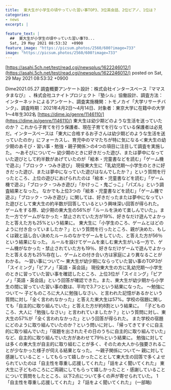 ```yaml
---
title:  東大生が小学生の頃やっていた習い事TOP3、3位英会話、2位ピアノ、1位は？  
categories:
- news
excerpt: |
  
feature_text: |
  ##  東大生が小学生の頃やっていた習い事TO...
  Sat, 29 May 2021 08:53:32  +0900
feature_image: "https://picsum.photos/2560/600?image=733"
image: "https://picsum.photos/2560/600?image=733"
---
```


[https://asahi.5ch.net/test/read.cgi/newsplus/1622246012/](https://asahi.5ch.net/test/read.cgi/newsplus/1622246012/)
posted on Sat, 29 May 2021 08:53:32  +0900

<!--more-->

Dime2021.05.27 調査概要アンケート設計：株式会社インタースペース『ママスタまなび』 、株式会社ユナイトプロジェクト『塾シル』協働設計、調査方法：インターネットによるアンケート、調査実施機関：トモノカイ「大学リサーチバンク」、調査時期：2021年4月2日〜4月14日、対象者：東京大学に在籍中の大学1〜4年生302名 [https://dime.jp/genre/1146110/](https://dime.jp/genre/1146110/) 東大生は幼少期どのような生活を送っていたのか？ これから子育てを行う保護者、現在子育てを行なっている保護者は必見だ。インタースペースは「東大に合格するお子さんは幼少期どのような生活を送っていたのか」にフォーカスし、育児中のママたちが特に気になる＜東大生の幼少期のあそび・習い事・勉強・親子関係＞の4つの項目に注目して調査を実施した。 〜あそびについて〜 幼少期のときに好きだった遊び、または夢中になっていた遊びとして約半数があげていたのが「絵本・児童書などを読む」「ゲーム機で遊ぶ」「ブロック・つみき遊び」 現役東大生に「乳幼児期〜小学生のときに好きだった遊び、または夢中になっていた遊びはなんでしたか？」という質問を行ったところ、上位の遊びにあげられたのは「絵本・児童書などを読む」「ゲーム機で遊ぶ」「ブロック・つみき遊び」「かけっこ・鬼ごっこ」「パズル」という調査結果となった。 なかでも上位3つの「絵本・児童書などを読む」「ゲーム機で遊ぶ」「ブロック・つみき遊び」に関しては、好きだったまたは夢中になっていた遊びとして東大生の約半数が回答しているという興味深い回答が得られた。 ゲームをする際、幼少期の東大生の56%が「ルールを決めて楽しんでいた」。また一方でゲームがなかった・禁止されていた方が19%、好きなだけ遊んでよかったと答えた方も25%という結果に。 東大生に「小学生のころ、ゲームとはどのように付き合っていましたか？」という質問を行ったところ、親が決めた、もしくは親と話し合い決めたルールのなかでゲームをしていた、と答えた方が56％という結果になった。 ルールを設けてゲームを楽しむ東大生がいる一方で、ゲーム機がなかった・禁止されていた方も19％、好きなだけゲームで遊んでよかったと答える方も25%存在し、ゲームとの付き合い方は家庭により異なることがわかる。 〜習い事について〜 東大生が幼少期にならっていた習い事のTOP3が「スイミング」「ピアノ」「英語・英会話」 現役東大生の方に乳幼児期〜小学生のときに習っていた習い事を確認したところ、上位3位が「スイミング」「ピアノ」「英語・英会話」という回答が確認できた。また、東大生が幼少期から小学生の間に習っていた習い事の数は、平均で3.7つという結果になった。 〜勉強について〜 子どものころに大人に勉強しなさい、と言われた記憶があるかという質問に対し「全く言われなかった」と答えた東大生は57%。学校の宿題に関しても「自主的に取り組んでいた」と答えた方が約8割という結果に。 「子どものころ、大人に「勉強しなさい」と言われていましたか？」という質問に対し、東大生の57%が「全く言われなかった」という回答が得られた。 また学校の宿題にどのように取り組んでいたのか？という問いに対し、「帰ってきてすぐに自主的に取り組んでいた」「宿題を出されたその日のうちに自主的に取り組んでいた」など、自主的に取り組んでいた方があわせて79％という結果に。 勉強に対しては多くの東大生が自主的に取り組むことが多く、そのため大人から強要されることが少なかった様子が伺える結果となった。 〜親子関係について〜 親に対して感謝していること・してもらって嬉しかったこととして東大生の回答で多くよせられていたのは「自主性を尊重し応援してくれた」「話をよく聞いてくれた」 東大生に子どものころにご両親にしてもらって嬉しかったこと・感謝していることについて質問をしたところ、以下2点について多くの声が寄せられていた。 1「自主性を尊重し応援してくれた」 2「話をよく聞いてくれた」 (一部略)
